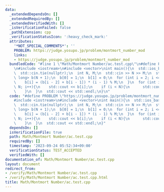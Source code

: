 ```yaml
---
data:
  _extendedDependsOn: []
  _extendedRequiredBy: []
  _extendedVerifiedWith: []
  _isVerificationFailed: false
  _pathExtension: cpp
  _verificationStatusIcon: ':heavy_check_mark:'
  attributes:
    '*NOT_SPECIAL_COMMENTS*': ''
    PROBLEM: https://judge.yosupo.jp/problem/montmort_number_mod
    links:
    - https://judge.yosupo.jp/problem/montmort_number_mod
  bundledCode: "#line 1 \"Math/Montmort Number/ac.test.cpp\"\n#define PROBLEM \"https://judge.yosupo.jp/problem/montmort_number_mod\"\
    \n#include <iostream>\n#include <vector>\nint main(){\n  std::ios_base::sync_with_stdio(false);\n\
    \  std::cin.tie(nullptr);\n  int N, M;\n  std::cin >> N >> M;\n  std::vector<long\
    \ long> b(N + 1);\n  b[0] = 1;\n  b[1] = 0;\n  for (int i = 2; i <= N; i++){\n\
    \    b[i] = (b[i - 2] + b[i - 1]) * (i - 1) % M;\n  }\n  for (int i = 1; i <=\
    \ N; i++){\n    std::cout << b[i];\n    if (i < N){\n      std::cout << ' ';\n\
    \    }\n  }\n  std::cout << std::endl;\n}\n"
  code: "#define PROBLEM \"https://judge.yosupo.jp/problem/montmort_number_mod\"\n\
    #include <iostream>\n#include <vector>\nint main(){\n  std::ios_base::sync_with_stdio(false);\n\
    \  std::cin.tie(nullptr);\n  int N, M;\n  std::cin >> N >> M;\n  std::vector<long\
    \ long> b(N + 1);\n  b[0] = 1;\n  b[1] = 0;\n  for (int i = 2; i <= N; i++){\n\
    \    b[i] = (b[i - 2] + b[i - 1]) * (i - 1) % M;\n  }\n  for (int i = 1; i <=\
    \ N; i++){\n    std::cout << b[i];\n    if (i < N){\n      std::cout << ' ';\n\
    \    }\n  }\n  std::cout << std::endl;\n}"
  dependsOn: []
  isVerificationFile: true
  path: Math/Montmort Number/ac.test.cpp
  requiredBy: []
  timestamp: '2023-09-24 05:52:34+09:00'
  verificationStatus: TEST_ACCEPTED
  verifiedWith: []
documentation_of: Math/Montmort Number/ac.test.cpp
layout: document
redirect_from:
- /verify/Math/Montmort Number/ac.test.cpp
- /verify/Math/Montmort Number/ac.test.cpp.html
title: Math/Montmort Number/ac.test.cpp
---
```

